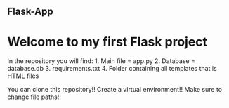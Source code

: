 ## Flask-App

# Welcome to my first Flask project

In the repository you will find:
    1. Main file = app.py
    2. Database = database.db
    3. requirements.txt
    4. Folder containing all templates that is HTML files

You can clone this repository!!
Create a virtual environment!!
Make sure to change file paths!!